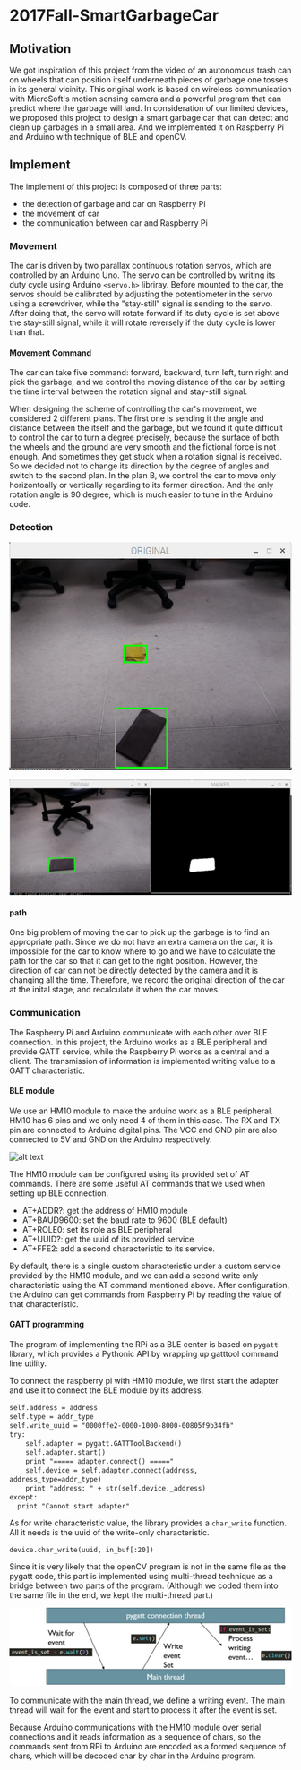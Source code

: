 # 2017Fall-SmartGarbageCar

## Motivation
We got inspiration of this project from the video of an autonomous trash can on wheels that can position itself underneath pieces of garbage one tosses in its general vicinity. This original work is based on wireless communication with MicroSoft's motion sensing camera and a powerful program that can predict where the garbage will land. In consideration of our limited devices, we proposed this project to design a smart garbage car that can detect and clean up garbages in a small area. And we implemented it on Raspberry Pi and Arduino with technique of BLE and openCV.

## Implement
The implement of this project is composed of three parts: 
- the detection of garbage and car on Raspberry Pi
- the movement of car
- the communication between car and Raspberry Pi
### Movement
The car is driven by two parallax continuous rotation servos, which are controlled by an Arduino Uno. The servo can be controlled by writing its duty cycle using Arduino `<servo.h>` libriray. Before mounted to the car, the servos should be calibrated by adjusting the  potentiometer in the servo using a screwdriver, while the "stay-still" signal is sending to the servo. After doing that, the servo will rotate forward if its duty cycle is set above the stay-still signal, while it will rotate reversely if the duty cycle is lower than that. 
#### Movement Command
The car can take five command: forward, backward, turn left, turn right and pick the garbage, and we control the moving distance of the car by setting the time interval between the rotation signal and stay-still signal. 

When designing the scheme of controlling the car's movement, we considered 2 different plans. The first one is sending it the angle and distance between the itself and the garbage, but we found it quite difficult to control the car to turn a degree precisely, because the surface of both the wheels and the ground are very smooth and the fictional force is not enough. And sometimes they get stuck when a rotation signal is received. So we decided not to change its direction by the degree of angles and switch to the second plan. In the plan B, we control the car to move only horizontoally or vertically regarding to its former direction. And the only rotation angle is 90 degree, which is much easier to tune in the Arduino code. 

### Detection

![alt text](images/图片2.png)

![alt text](images/图片3.png)
#### path
One big problem of moving the car to pick up the garbage is to find an appropriate path. Since we do not have an extra camera on the car, it is impossible for the car to know where to go and we have to calculate the path for the car so that it can get to the right position. However, the direction of car can not be directly detected by the camera and it is changing all the time. Therefore, we record the original direction of the car at the inital stage, and recalculate it when the car moves.

### Communication
The Raspberry Pi and Arduino communicate with each other over BLE connection. In this project, the Arduino works as a BLE peripheral and provide GATT service, while the Raspberry Pi works as a central and a client. The transmission of information is implemented writing value to a GATT characteristic.
#### BLE module
We use an HM10 module to make the arduino work as a BLE peripheral. HM10 has 6 pins and we only need 4 of them in this case. The RX and TX pin are connected to Arduino digital pins. The VCC and GND pin are also connected to 5V and GND on the Arduino respectively. 

![alt text][img]

[img]:http://fab.cba.mit.edu/classes/863.15/doc/tutorials/programming/bluetooth/bluetooth2.jpg "HM10 module"

The HM10 module can be configured using its provided set of AT commands. There are some useful AT commands that we used when setting up BLE connection.

- AT+ADDR?: get the address of HM10 module
- AT+BAUD9600: set the baud rate to 9600 (BLE default)
- AT+ROLE0: set its role as BLE peripheral
- AT+UUID?: get the uuid of its provided service
- AT+FFE2: add a second characteristic to its service. 

By default, there is a single custom characteristic under a custom service provided by the HM10 module, and we can add a second write only characteristic using the AT command mentioned above. After configuration, the Arduino can get commands from Raspberry Pi by reading the value of that characteristic.

#### GATT programming
The program of implementing the RPi as a BLE center is based on `pygatt` library, which provides a Pythonic API by wrapping up gatttool command line utility. 

To connect the raspberry pi with HM10 module, we first start the adapter and use it to connect the BLE module by its address.
```
self.address = address
self.type = addr_type
self.write_uuid = "0000ffe2-0000-1000-8000-00805f9b34fb"
try:
	self.adapter = pygatt.GATTToolBackend()
	self.adapter.start()
	print "===== adapter.connect() ====="
	self.device = self.adapter.connect(address, address_type=addr_type)
	print "address: " + str(self.device._address)
except:
  print "Cannot start adapter"
```
As for write characteristic value, the library provides a `char_write` function. All it needs is the uuid of the write-only characteristic.
```
device.char_write(uuid, in_buf[:20])
```
Since it is very likely that the openCV program is not in the same file as the pygatt code, this part is implemented using multi-thread technique as a bridge between two parts of the program. (Although we coded them into the same file in the end, we kept the multi-thread part.)

![alt text](images/img4.png)

To communicate with the main thread, we define a writing event. The main thread will wait for the event and start to process it after the event is set.

Because Arduino communications with the HM10 module over serial connections and it reads information as a sequence of chars, so the commands sent from RPi to Arduino are encoded as a formed sequence of chars, which will be decoded char by char in the Arduino program.
